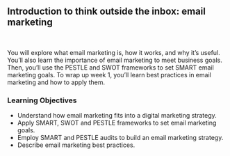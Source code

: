 ## Introduction to think outside the inbox: email marketing

<br>

You will explore what email marketing is, how it works, and why it’s useful. You’ll also learn the importance of email marketing to meet business goals. Then, you’ll use the PESTLE and SWOT frameworks to set SMART email marketing goals. To wrap up week 1, you’ll learn best practices in email marketing and how to apply them.

### Learning Objectives

- Understand how email marketing fits into a digital marketing strategy.
- Apply SMART, SWOT and PESTLE frameworks to set email marketing goals.
- Employ SMART and PESTLE audits to build an email marketing strategy.
- Describe email marketing best practices.